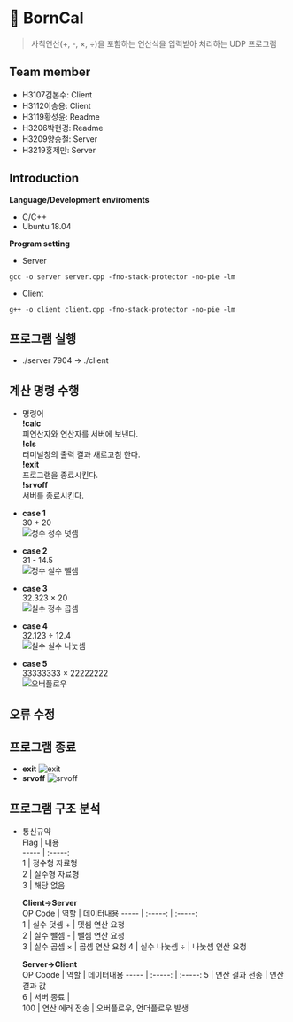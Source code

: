 # 🧮 BornCal    
> 사칙연산(+, -, ×, ÷)을 포함하는 연산식을 입력받아 처리하는 UDP 프로그램
## Team member
* H3107김본수: Client  
* H3112이승용: Client  
* H3119황성윤: Readme  
* H3206박현경: Readme  
* H3209양승철: Server   
* H3219홍제만: Server  

## Introduction

**Language/Development enviroments**
* C/C++
* Ubuntu 18.04  
  
**Program setting**  
* Server  
```
gcc -o server server.cpp -fno-stack-protector -no-pie -lm
```  
* Client  
```  
g++ -o client client.cpp -fno-stack-protector -no-pie -lm
```  
## 프로그램 실행    
* ./server 7904 → ./client  
## 계산 명령 수행
* 명령어   
  **!calc**   
  피연산자와 연산자를 서버에 보낸다.    
  **!cls**  
  터미널창의 출력 결과 새로고침 한다.  
  **!exit**  
  프로그램을 종료시킨다.    
  **!srvoff**  
  서버를 종료시킨다.    
  
* **case 1**   
30 + 20  
  ![정수 정수 덧셈](https://user-images.githubusercontent.com/74813313/175808469-ba05c4f9-c540-411e-bbde-b7715ae75641.png)   
* **case 2**   
31 - 14.5  
  ![정수 실수 뺄셈](https://user-images.githubusercontent.com/74813313/175808514-fa1433f6-9174-4484-bde6-f86c735f5220.png)     
* **case 3**     
32.323 × 20  
  ![실수 정수 곱셈](https://user-images.githubusercontent.com/74813313/175808558-2a84b2ab-9d49-4fc2-a109-164789ee15ad.png)   
* **case 4**   
32.123 ÷ 12.4  
  ![실수 실수 나눗셈](https://user-images.githubusercontent.com/74813313/175808571-28a50c1e-0f3f-4753-9d37-094b2ae53dcd.png)  
* **case 5**  
33333333 × 22222222  
  ![오버플로우](https://user-images.githubusercontent.com/74813313/175809960-a4822ef0-27fb-4d0e-8bdb-71571285221f.png)    

## 오류 수정

## 프로그램 종료   
* **exit** 
  ![exit](https://user-images.githubusercontent.com/74813313/175810107-e77b37f7-3a8e-4918-baf6-2b90fecaae85.png)
* **srvoff** 
  ![srvoff](https://user-images.githubusercontent.com/74813313/175810065-24eeac5e-5233-4756-81e6-bec6faa2ff94.png)

## 프로그램 구조 분석
* 통신규약  
  Flag | 내용    
  ----- | :-----:    
  1 | 정수형 자료형    
  2 | 실수형 자료형     
  3 | 해당 없음   
 
  **Client→Server**    
  OP Code | 역할 | 데이터내용 
  ----- | :-----: | :-----:  
  1 | 실수 덧셈 + | 뎃셈 연산 요청  
  2 | 실수 뺄셈 - | 뺄셈 연산 요청  
  3 | 실수 곱셉 × | 곱셈 연산 요청
  4 | 실수 나눗셈 ÷ | 나눗셈 연산 요청
  
  **Server→Client**  
  OP Coode | 역할 | 데이터내용
  ----- | :-----: | :-----:
  5 | 연산 결과 전송 | 연산 결과 값    
  6 | 서버 종료 |     
  100 | 연산 에러 전송 | 오버플로우, 언더플로우 발생     
